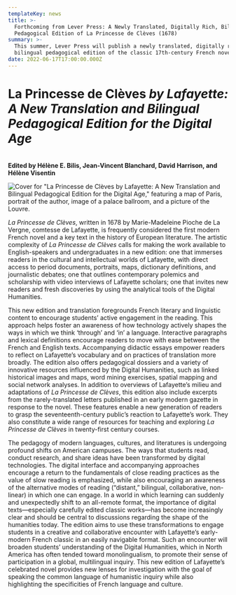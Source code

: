 ```yaml
---
templateKey: news
title: >-
  Forthcoming from Lever Press: A Newly Translated, Digitally Rich, Bilingual
  Pedagogical Edition of La Princesse de Clèves (1678)
summary: >-
  This summer, Lever Press will publish a newly translated, digitally rich,
  bilingual pedagogical edition of the classic 17th-century French novel.
date: 2022-06-17T17:00:00.000Z
---
```

# La Princesse de Clèves *by Lafayette: A New Translation and Bilingual Pedagogical Edition for the Digital Age*

**\
Edited by​ ​Hélène E. Bilis, Jean-Vincent Blanchard, David Harrison, and Hélène Visentin**

![Cover for "La Princesse de Clèves by Lafayette: A New Translation and Bilingual Pedagogical Edition for the Digital Age," featuring a map of Paris, portrait of the author, image of a palace ballroom, and a picture of the Louvre.](assets/bilis-cover-final.jpg)

*La Princesse de Clèves*, written in 1678 by Marie-Madeleine Pioche de La Vergne, comtesse de Lafayette, is frequently considered the first modern French novel and a key text in the history of European literature. The artistic complexity of *La Princesse de Clèves* calls for making the work available to English-speakers and undergraduates in a new edition: one that immerses readers in the cultural and intellectual worlds of Lafayette, with direct access to period documents, portraits, maps, dictionary definitions, and journalistic debates; one that outlines contemporary polemics and scholarship with video interviews of Lafayette scholars; one that invites new readers and fresh discoveries by using the analytical tools of the Digital Humanities.

This new edition and translation foregrounds French literary and linguistic content to encourage students’ active engagement in the reading. This approach helps foster an awareness of how technology actively shapes the ways in which we think ‘through’ and ‘in’ a language. Interactive paragraphs and lexical definitions encourage readers to move with ease between the French and English texts. Accompanying didactic essays empower readers to reflect on Lafayette’s vocabulary and on practices of translation more broadly. The edition also offers pedagogical dossiers and a variety of innovative resources influenced by the Digital Humanities, such as linked historical images and maps, word mining exercises, spatial mapping and social network analyses. In addition to overviews of Lafayette’s milieu and adaptations of *La Princesse de Clèves*, this edition also include excerpts from the rarely-translated letters published in an early modern gazette in response to the novel. These features enable a new generation of readers to grasp the seventeenth-century public’s reaction to Lafayette’s work. They also constitute a wide range of resources for teaching and exploring *La Princesse de Clèves* in twenty-first century courses.

The pedagogy of modern languages, cultures, and literatures is undergoing profound shifts on American campuses. The ways that students read, conduct research, and share ideas have been transformed by digital technologies. The digital interface and accompanying approaches encourage a return to the fundamentals of close reading practices as the value of slow reading is emphasized, while also encouraging an awareness of the alternative modes of reading (“distant,” bilingual, collaborative, non-linear) in which one can engage. In a world in which learning can suddenly and unexpectedly shift to an all-remote format, the importance of digital texts—especially carefully edited classic works—has become increasingly clear and should be central to discussions regarding the shape of the humanities today. The edition aims to use these transformations to engage students in a creative and collaborative encounter with Lafayette’s early-modern French classic in an easily navigable format. Such an encounter will broaden students’ understanding of the Digital Humanities, which in North America has often tended toward monolingualism, to promote their sense of participation in a global, multilingual inquiry. This new edition of Lafayette’s celebrated novel provides new lenses for investigation with the goal of speaking the common language of humanistic inquiry while also highlighting the specificities of French language and culture.